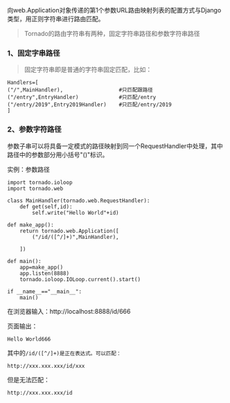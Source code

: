向web.Application对象传递的第1个参数URL路由映射列表的配置方式与Django类型，用正则字符串进行路由匹配。

> Tornado的路由字符串有两种，固定字符串路径和参数字符串路径

### 1、固定字串路径

> 固定字符串即是普通的字符串固定匹配，比如：

```
Handlers=[
("/",MainHandler),                  #只匹配跟路径
("/entry",EntryHandler)             #只匹配/entry
("/entry/2019",Entry2019Handler)    #只匹配/entry/2019
]
```

### 2、参数字符路径

参数子串可以将具备一定模式的路径映射到同一个RequestHandler中处理，其中路径中的参数部分用小括号"\(\)"标识。

实例：参数路径

```
import tornado.ioloop
import tornado.web

class MainHandler(tornado.web.RequestHandler):
    def get(self,id):
        self.write("Hello World"+id)

def make_app():
    return tornado.web.Application([
        ("/id/([^/]+)",MainHandler),

    ])

def main():
    app=make_app()
    app.listen(8888)
    tornado.ioloop.IOLoop.current().start()

if __name__=="__main__":
    main()
```

在浏览器输入：http://localhost:8888/id/666

页面输出：

```
Hello World666
```

其中的`/id/([^/]+)是正在表达式。可以匹配：`

```
http://xxx.xxx.xxx/id/xxx
```

但是无法匹配：

```
http://xxx.xxx.xxx/id
```



